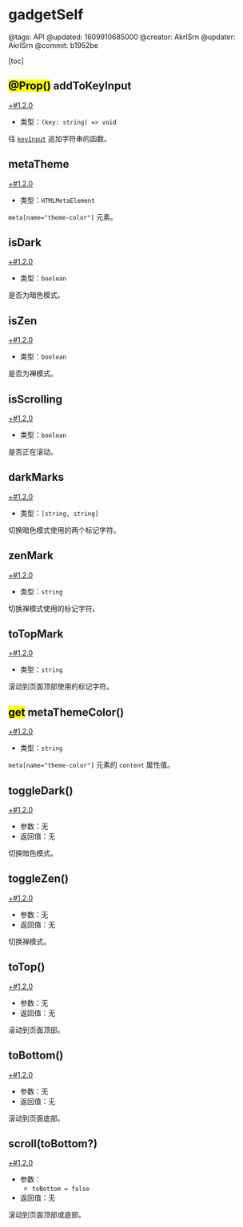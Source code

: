 # gadgetSelf

@tags: API
@updated: 1609910685000
@creator: AkrISrn
@updater: AkrISrn
@commit: b1952be

[toc]

## <mark>@Prop()</mark> addToKeyInput

[+#1.2.0](/snippets/version-when-last-update.md)

- 类型：`(key: string) => void`

往 [`keyInput`](/api/appSelf.md "#h2-1") 追加字符串的函数。

## metaTheme

[+#1.2.0](/snippets/version-when-last-update.md)

- 类型：`HTMLMetaElement`

`meta[name="theme-color"]` 元素。

## isDark

[+#1.2.0](/snippets/version-when-last-update.md)

- 类型：`boolean`

是否为暗色模式。

## isZen

[+#1.2.0](/snippets/version-when-last-update.md)

- 类型：`boolean`

是否为禅模式。

## isScrolling

[+#1.2.0](/snippets/version-when-last-update.md)

- 类型：`boolean`

是否正在滚动。

## darkMarks

[+#1.2.0](/snippets/version-when-last-update.md)

- 类型：`[string, string]`

切换暗色模式使用的两个标记字符。

## zenMark

[+#1.2.0](/snippets/version-when-last-update.md)

- 类型：`string`

切换禅模式使用的标记字符。

## toTopMark

[+#1.2.0](/snippets/version-when-last-update.md)

- 类型：`string`

滚动到页面顶部使用的标记字符。

## <mark>get</mark> metaThemeColor()

[+#1.2.0](/snippets/version-when-last-update.md)

- 类型：`string`

`meta[name="theme-color"]` 元素的 `content` 属性值。

## toggleDark()

[+#1.2.0](/snippets/version-when-last-update.md)

- 参数：无
- 返回值：无

切换暗色模式。

## toggleZen()

[+#1.2.0](/snippets/version-when-last-update.md)

- 参数：无
- 返回值：无

切换禅模式。

## toTop()

[+#1.2.0](/snippets/version-when-last-update.md)

- 参数：无
- 返回值：无

滚动到页面顶部。

## toBottom()

[+#1.2.0](/snippets/version-when-last-update.md)

- 参数：无
- 返回值：无

滚动到页面底部。

## scroll(toBottom?)

[+#1.2.0](/snippets/version-when-last-update.md)

- 参数：
    - `toBottom = false`
- 返回值：无

滚动到页面顶部或底部。
